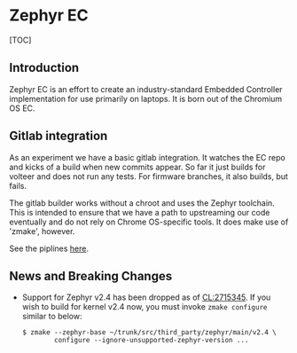 # Zephyr EC

[TOC]

## Introduction

Zephyr EC is an effort to create an industry-standard Embedded Controller
implementation for use primarily on laptops. It is born out of the Chromium OS
EC.

## Gitlab integration

As an experiment we have a basic gitlab integration. It watches the EC repo and
kicks of a build when new commits appear. So far it just builds for volteer and
does not run any tests. For firmware branches, it also builds, but fails.

The gitlab builder works without a chroot and uses the Zephyr toolchain. This
is intended to ensure that we have a path to upstreaming our code eventually and
do not rely on Chrome OS-specific tools. It does make use of 'zmake', however.

See the piplines [here](https://gitlab.com/zephyr-ec/ec/-/pipelines).

## News and Breaking Changes

* Support for Zephyr v2.4 has been dropped as of
  [CL:2715345](https://crrev.com/c/2715345).  If you wish to build for
  kernel v2.4 now, you must invoke `zmake configure` similar to below:

      $ zmake --zephyr-base ~/trunk/src/third_party/zephyr/main/v2.4 \
              configure --ignore-unsupported-zephyr-version ...
